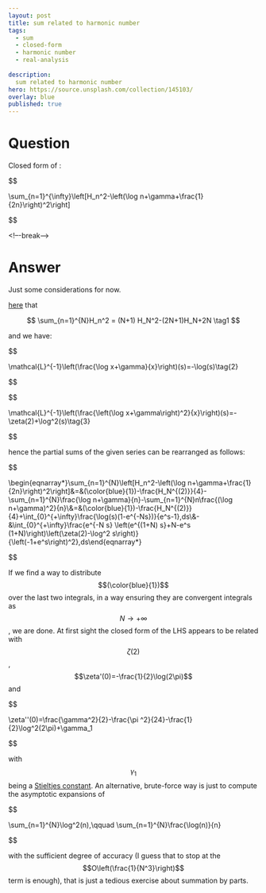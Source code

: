 ```yaml
---
layout: post
title: sum related to harmonic number
tags:
  - sum 
  - closed-form
  - harmonic number
  - real-analysis
  
description:  
  sum related to harmonic number
hero: https://source.unsplash.com/collection/145103/
overlay: blue
published: true
---
```



# Question

Closed form of :


$$


\sum_{n=1}^{\infty}\left[H_n^2-\left(\log n+\gamma+\frac{1}{2n}\right)^2\right]


$$




<!–-break-–>



# Answer

Just some considerations for now.

[here][1] that


$$
 \sum_{n=1}^{N}H_n^2 = (N+1) H_N^2-(2N+1)H_N+2N  \tag1 
$$


and we have:


$$

 \mathcal{L}^{-1}\left(\frac{\log x+\gamma}{x}\right)(s)=-\log(s)\tag{2} 

$$




$$

 \mathcal{L}^{-1}\left(\frac{\left(\log x+\gamma\right)^2}{x}\right)(s)=-\zeta(2)+\log^2(s)\tag{3} 

$$


hence the partial sums of the given series can be rearranged as follows:



$$

\begin{eqnarray*}\sum_{n=1}^{N}\left[H_n^2-\left(\log n+\gamma+\frac{1}{2n}\right)^2\right]&=&(\color{blue}{1})-\frac{H_N^{(2)}}{4}-\sum_{n=1}^{N}\frac{\log n+\gamma}{n}-\sum_{n=1}^{N}n\frac{(\log n+\gamma)^2}{n}\\&=&(\color{blue}{1})-\frac{H_N^{(2)}}{4}+\int_{0}^{+\infty}\frac{\log(s)(1-e^{-Ns})}{e^s-1}\,ds\\&-&\int_{0}^{+\infty}\frac{e^{-N s} \left(e^{(1+N) s}+N-e^s (1+N)\right)\left(\zeta(2)-\log^2 s\right)}{\left(-1+e^s\right)^2}\,ds\end{eqnarray*}

$$



If we find a way to distribute $$(\color{blue}{1})$$ over the last two integrals, in a way ensuring they are convergent integrals as $$N\to +\infty$$, we are done. At first sight the closed form of the LHS appears to be related with $$\zeta(2)$$, $$\zeta'(0)=-\frac{1}{2}\log(2\pi)$$ and


$$

 \zeta''(0)=\frac{\gamma^2}{2}-\frac{\pi ^2}{24}-\frac{1}{2}\log^2(2\pi)+\gamma_1

$$


with $$\gamma_1$$ being a [Stieltjes constant][2]. An alternative, brute-force way is just to compute the asymptotic expansions of


$$

 \sum_{n=1}^{N}\log^2(n),\qquad \sum_{n=1}^{N}\frac{\log(n)}{n} 

$$


with the sufficient degree of accuracy (I guess that to stop at the $$O\left(\frac{1}{N^3}\right)$$ term is enough), that is just a tedious exercise about summation by parts. 


  [1]: https://math.stackexchange.com/a/933714/44121
  [2]: https://en.wikipedia.org/wiki/Stieltjes_constants